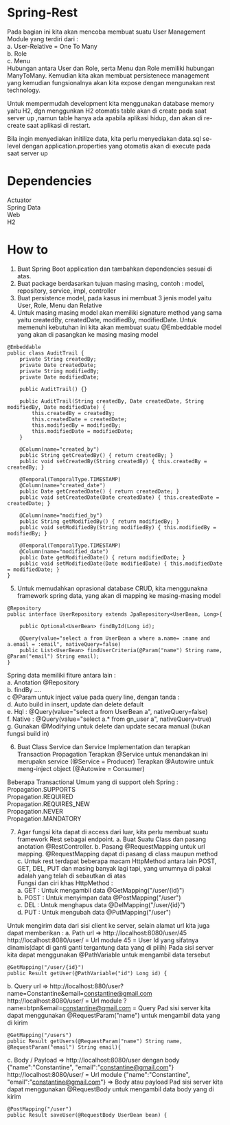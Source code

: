 # Spring-Rest
Pada bagian ini kita akan mencoba membuat suatu User Management Module yang terdiri dari : </br> 
a. User-Relative = One To Many</br>
b. Role</br>
c. Menu</br>
Hubungan antara User dan Role, serta Menu dan Role memiliki hubungan ManyToMany. 
Kemudian kita akan membuat persistenece management yang kemudian fungsionalnya akan kita expose dengan mengunakan rest technology.

Untuk mempermudah development kita menggunakan database memory yaitu H2, dgn menggunkan H2 otomatis table akan di create pada saat server up
,namun table hanya ada apabila aplikasi hidup, dan akan di re-create saat aplikasi di restart.

Bila ingin menyediakan initilize data, kita perlu menyediakan data.sql se-level dengan application.properties yang otomatis akan 
di execute pada saat server up 

# Dependencies
Actuator</br>
Spring Data</br>
Web</br>
H2</br>

# How to
1. Buat Spring Boot application dan tambahkan dependencies sesuai di atas.
2. Buat package berdasarkan tujuan masing masing, contoh : model, repository, service, impl, controller
3. Buat persistence model, pada kasus ini membuat 3 jenis model yaitu User, Role, Menu dan Relative
4. Untuk masing masing model akan memiliki signature method yang sama yaitu createdBy, createdDate, modifiedBy, modifiedDate. Untuk memenuhi
kebutuhan ini kita akan membuat suatu @Embeddable model yang akan di pasangkan ke masing masing model
```
@Embeddable
public class AuditTrail {
	private String createdBy;
	private Date createdDate;
	private String modifiedBy;
	private Date modifiedDate;
	
	public AuditTrail() {}
	
	public AuditTrail(String createdBy, Date createdDate, String modifiedBy, Date modifiedDate) {
		this.createdBy = createdBy;
		this.createdDate = createdDate;
		this.modifiedBy = modifiedBy;
		this.modifiedDate = modifiedDate;
	}
	
	@Column(name="created_by")
	public String getCreatedBy() { return createdBy; }
	public void setCreatedBy(String createdBy) { this.createdBy = createdBy; }
	
	@Temporal(TemporalType.TIMESTAMP)
	@Column(name="created_date")
	public Date getCreatedDate() { return createdDate; }
	public void setCreatedDate(Date createdDate) { this.createdDate = createdDate; }
	
	@Column(name="modified_by")
	public String getModifiedBy() { return modifiedBy; }
	public void setModifiedBy(String modifiedBy) { this.modifiedBy = modifiedBy; }
	
	@Temporal(TemporalType.TIMESTAMP)
	@Column(name="modified_date")
	public Date getModifiedDate() { return modifiedDate; }
	public void setModifiedDate(Date modifiedDate) { this.modifiedDate = modifiedDate; }
}
```
5. Untuk memudahkan oprasional database CRUD, kita menggunakna framework spring data, yang akan di mapping ke masing-masing model
```
@Repository
public interface UserRepository extends JpaRepository<UserBean, Long>{
	
	public Optional<UserBean> findById(Long id);
	
	@Query(value="select a from UserBean a where a.name= :name and a.email = :email", nativeQuery=false)
	public List<UserBean> findUserCriteria(@Param("name") String name, @Param("email") String email);
}
```
Spring data memiliki fiture antara lain :</br>
a. Anotation @Repository</br>
b. findBy ....</br>
c  @Param untuk inject value pada query line, dengan tanda :</br>
d. Auto build in insert, update dan delete default</br>
e. Hql    : @Query(value="select a  from UserBean a", nativeQuery=false)</br>
f. Native : @Query(value="select a.* from gn_user a", nativeQuery=true)</br>
g. Gunakan @Modifying untuk delete dan update secara manual (bukan fungsi build in)</br>

6. Buat Class Service dan Service Implementation dan terapkan Transaction Propagation
Terapkan @Service untuk menandakan ini merupakn service (@Service = Producer)
Terapkan @Autowire untuk meng-inject object (@Autowire = Consumer)

Beberapa Transactional Umum yang di support oleh Spring : </br>
Propagation.SUPPORTS</br>
Propagation.REQUIRED</br>
Propagation.REQUIRES_NEW</br>
Propagation.NEVER</br>
Propagation.MANDATORY</br>

7. Agar fungsi kita dapat di access dari luar, kita perlu membuat suatu framework Rest sebagai endpoint. 
a. Buat Suatu Class dan pasang anotation @RestController. 
b. Pasang @RequestMapping untuk url mapping. @RequestMapping dapat di pasang di class maupun method
c. Untuk rest terdapat beberapa macam HttpMethod antara lain POST, GET, DEL, PUT dan masing banyak lagi tapi, yang umumnya di pakai
adalah yang telah di sebautkan di atas</br>
Fungsi dan ciri khas HttpMethod :</br>
a. GET : Untuk mengambil data @GetMapping("/user/{id}")</br>
b. POST : Untuk menyimpan data @PostMapping("/user")</br>
c. DEL : Untuk menghapus data @DelMapping("/user/{id}")</br>
d. PUT : Untuk mengubah data @PutMapping("/user")</br>

Untuk mengirim data dari sisi client ke server, selain alamat url kita juga dapat memberikan :
a. Path url => http://localhost:8080/user/45
  http://localhost:8080/user/ = Url module
  45 = User Id yang sifatnya dinamis(dapt di ganti ganti tergantung data yang di pilih)
  Pada sisi server kita dapat menggunakan @PathVariable untuk mengambil data tersebut
  ```
  @GetMapping("/user/{id}")
  public Result getUser(@PathVariable("id") Long id) {
  ```
b. Query url => http://localhost:880/user?name=Constantine&email=constantine@gmail.com
   http://localhost:8080/user/ = Url module
   ?name=btpn&email=constantine@gmail.com = Query
   Pad sisi server kita dapat menggunakan @RequestParam("name") untuk mengambil data yang di kirim
   ```
   @GetMapping("/users")
   public Result getUsers(@RequestParam("name") String name, @RequestParam("email") String email){
   ``` 	
c. Body / Payload => http://localhost:8080/user dengan body {"name":"Constantine", "email":"constantine@gmail.com"}
   http://localhost:8080/user/ = Url module
   {"name":"Constantine", "email":"constantine@gmail.com"} => Body atau payload
   Pad sisi server kita dapat menggunakan @RequestBody untuk mengambil data body yang di kirim    	
   ```
   @PostMapping("/user")
   public Result saveUser(@RequestBody UserBean bean) {
   ```
